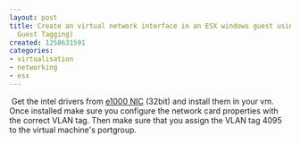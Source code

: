 ```yaml
---
layout: post
title: Create an virtual network interface in an ESX windows guest using VGT (Virtual
  Guest Tagging)
created: 1258631591
categories:
- virtualisation
- networking
- esx
---
```

<p>&nbsp;Get the intel drivers from&nbsp;<a href="http://downloadcenter.intel.com/detail_desc.aspx?agr=Y&amp;DwnldID=4275">e1000 NIC</a>&nbsp;(32bit) and install them in your vm. Once installed make sure you configure the network card properties with the correct VLAN tag. Then make sure that you assign the VLAN tag 4095 to the virtual machine's portgroup.</p>
